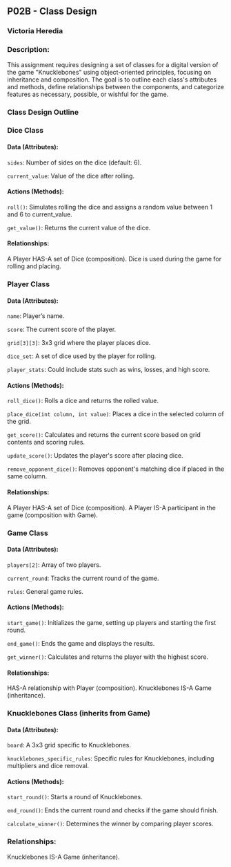 ## P02B - Class Design 
### Victoria Heredia
### Description:

This assignment requires designing a set of classes for a digital version of the game "Knucklebones" using object-oriented principles, focusing on inheritance and composition. The goal is to outline each class's attributes and methods, define relationships between the components, and categorize features as necessary, possible, or wishful for the game.

### Class Design Outline

### Dice Class
#### Data (Attributes):

`sides`: Number of sides on the dice (default: 6).

`current_value`: Value of the dice after rolling.

#### Actions (Methods):

`roll()`: Simulates rolling the dice and assigns a random value between 1 and 6 to current_value.

`get_value()`: Returns the current value of the dice.

#### Relationships:

A Player HAS-A set of Dice (composition).
Dice is used during the game for rolling and placing.

### Player Class
#### Data (Attributes):

`name`: Player’s name.

`score`: The current score of the player.

`grid[3][3]`: 3x3 grid where the player places dice.

`dice_set`: A set of dice used by the player for rolling.

`player_stats`: Could include stats such as wins, losses, and high score.

#### Actions (Methods):

`roll_dice()`: Rolls a dice and returns the rolled value.

`place_dice(int column, int value)`: Places a dice in the selected column of the grid.

`get_score()`: Calculates and returns the current score based on grid contents and scoring rules.

`update_score()`: Updates the player's score after placing dice.

`remove_opponent_dice()`: Removes opponent's matching dice if placed in the same column.

#### Relationships:

A Player HAS-A set of Dice (composition).
A Player IS-A participant in the game (composition with Game).

### Game Class
#### Data (Attributes):
`players[2]`: Array of two players.

`current_round`: Tracks the current round of the game.

`rules`: General game rules.

#### Actions (Methods):

`start_game()`: Initializes the game, setting up players and starting the first round.

`end_game()`: Ends the game and displays the results.

`get_winner()`: Calculates and returns the player with the highest score.

#### Relationships:
HAS-A relationship with Player (composition).
Knucklebones IS-A Game (inheritance).

### Knucklebones Class (inherits from Game)
#### Data (Attributes):
`board`: A 3x3 grid specific to Knucklebones.

`knucklebones_specific_rules`: Specific rules for Knucklebones, including multipliers and dice removal.

#### Actions (Methods):
`start_round()`: Starts a round of Knucklebones.

`end_round()`: Ends the current round and checks if the game should finish.

`calculate_winner()`: Determines the winner by comparing player scores.

### Relationships:
Knucklebones IS-A Game (inheritance).
